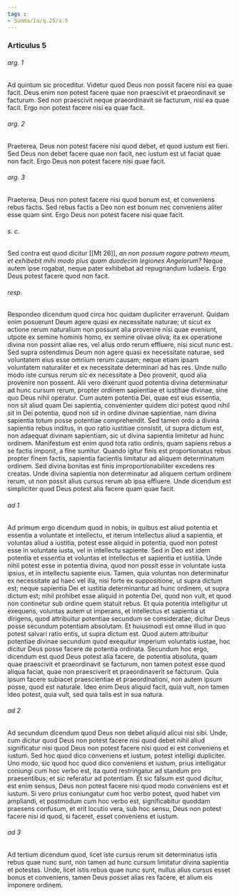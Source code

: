 ```yaml
---
tags : 
- Summa/Ia/q.25/a.5
---
```


### Articulus 5

###### arg. 1
Ad quintum sic proceditur. Videtur quod Deus non possit facere nisi ea quae facit. Deus enim non potest facere quae non praescivit et praeordinavit se facturum. Sed non praescivit neque praeordinavit se facturum, nisi ea quae facit. Ergo non potest facere nisi ea quae facit.

###### arg. 2
Praeterea, Deus non potest facere nisi quod debet, et quod iustum est fieri. Sed Deus non debet facere quae non facit, nec iustum est ut faciat quae non facit. Ergo Deus non potest facere nisi quae facit.

###### arg. 3
Praeterea, Deus non potest facere nisi quod bonum est, et conveniens rebus factis. Sed rebus factis a Deo non est bonum nec conveniens aliter esse quam sint. Ergo Deus non potest facere nisi quae facit.

###### s. c.
Sed contra est quod dicitur [[Mt 26]], *an non possum rogare patrem meum, et exhibebit mihi modo plus quam duodecim legiones Angelorum?* Neque autem ipse rogabat, neque pater exhibebat ad repugnandum Iudaeis. Ergo Deus potest facere quod non facit.

###### resp.
Respondeo dicendum quod circa hoc quidam dupliciter erraverunt. Quidam enim posuerunt Deum agere quasi ex necessitate naturae; ut sicut ex actione rerum naturalium non possunt alia provenire nisi quae eveniunt, utpote ex semine hominis homo, ex semine olivae oliva; ita ex operatione divina non possint aliae res, vel alius ordo rerum effluere, nisi sicut nunc est. Sed supra ostendimus Deum non agere quasi ex necessitate naturae, sed voluntatem eius esse omnium rerum causam; neque etiam ipsam voluntatem naturaliter et ex necessitate determinari ad has res. Unde nullo modo iste cursus rerum sic ex necessitate a Deo provenit, quod alia provenire non possent. Alii vero dixerunt quod potentia divina determinatur ad hunc cursum rerum, propter ordinem sapientiae et iustitiae divinae, sine quo Deus nihil operatur. Cum autem potentia Dei, quae est eius essentia, non sit aliud quam Dei sapientia, convenienter quidem dici potest quod nihil sit in Dei potentia, quod non sit in ordine divinae sapientiae, nam divina sapientia totum posse potentiae comprehendit. Sed tamen ordo a divina sapientia rebus inditus, in quo ratio iustitiae consistit, ut supra dictum est, non adaequat divinam sapientiam, sic ut divina sapientia limitetur ad hunc ordinem. Manifestum est enim quod tota ratio ordinis, quam sapiens rebus a se factis imponit, a fine sumitur. Quando igitur finis est proportionatus rebus propter finem factis, sapientia facientis limitatur ad aliquem determinatum ordinem. Sed divina bonitas est finis improportionabiliter excedens res creatas. Unde divina sapientia non determinatur ad aliquem certum ordinem rerum, ut non possit alius cursus rerum ab ipsa effluere. Unde dicendum est simpliciter quod Deus potest alia facere quam quae facit.

###### ad 1
Ad primum ergo dicendum quod in nobis, in quibus est aliud potentia et essentia a voluntate et intellectu, et iterum intellectus aliud a sapientia, et voluntas aliud a iustitia, potest esse aliquid in potentia, quod non potest esse in voluntate iusta, vel in intellectu sapiente. Sed in Deo est idem potentia et essentia et voluntas et intellectus et sapientia et iustitia. Unde nihil potest esse in potentia divina, quod non possit esse in voluntate iusta ipsius, et in intellectu sapiente eius. Tamen, quia voluntas non determinatur ex necessitate ad haec vel illa, nisi forte ex suppositione, ut supra dictum est; neque sapientia Dei et iustitia determinantur ad hunc ordinem, ut supra dictum est; nihil prohibet esse aliquid in potentia Dei, quod non vult, et quod non continetur sub ordine quem statuit rebus. Et quia potentia intelligitur ut exequens, voluntas autem ut imperans, et intellectus et sapientia ut dirigens, quod attribuitur potentiae secundum se consideratae, dicitur Deus posse secundum potentiam absolutam. Et huiusmodi est omne illud in quo potest salvari ratio entis, ut supra dictum est. Quod autem attribuitur potentiae divinae secundum quod exequitur imperium voluntatis iustae, hoc dicitur Deus posse facere de potentia ordinata. Secundum hoc ergo, dicendum est quod Deus potest alia facere, de potentia absoluta, quam quae praescivit et praeordinavit se facturum, non tamen potest esse quod aliqua faciat, quae non praesciverit et praeordinaverit se facturum. Quia ipsum facere subiacet praescientiae et praeordinationi, non autem ipsum posse, quod est naturale. Ideo enim Deus aliquid facit, quia vult, non tamen ideo potest, quia vult, sed quia talis est in sua natura.

###### ad 2
Ad secundum dicendum quod Deus non debet aliquid alicui nisi sibi. Unde, cum dicitur quod Deus non potest facere nisi quod debet nihil aliud significatur nisi quod Deus non potest facere nisi quod ei est conveniens et iustum. Sed hoc quod dico conveniens et iustum, potest intelligi dupliciter. Uno modo, sic quod hoc quod dico conveniens et iustum, prius intelligatur coniungi cum hoc verbo est, ita quod restringatur ad standum pro praesentibus; et sic referatur ad potentiam. Et sic falsum est quod dicitur, est enim sensus, Deus non potest facere nisi quod modo conveniens est et iustum. Si vero prius coniungatur cum hoc verbo potest, quod habet vim ampliandi, et postmodum cum hoc verbo est, significabitur quoddam praesens confusum, et erit locutio vera, sub hoc sensu, Deus non potest facere nisi id quod, si faceret, esset conveniens et iustum.

###### ad 3
Ad tertium dicendum quod, licet iste cursus rerum sit determinatus istis rebus quae nunc sunt, non tamen ad hunc cursum limitatur divina sapientia et potestas. Unde, licet istis rebus quae nunc sunt, nullus alius cursus esset bonus et conveniens, tamen Deus posset alias res facere, et alium eis imponere ordinem.

